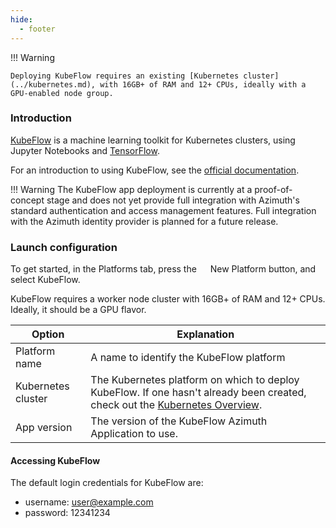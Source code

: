 ```yaml
---
hide:
  - footer
---
```

!!! Warning

    Deploying KubeFlow requires an existing [Kubernetes cluster](../kubernetes.md), with 16GB+ of RAM and 12+ CPUs, ideally with a GPU-enabled node group.

### Introduction
[KubeFlow](https://www.kubeflow.org/) is a machine learning toolkit for Kubernetes clusters, using Jupyter Notebooks and [TensorFlow](https://www.tensorflow.org/).

For an introduction to using KubeFlow, see the [official documentation](https://www.kubeflow.org/docs/started/introduction/).

!!! Warning
    The KubeFlow app deployment is currently at a proof-of-concept stage and does not yet provide full integration with Azimuth's standard authentication and access management features.
    Full integration with the Azimuth identity provider is planned for a future release.

### Launch configuration

To get started, in the Platforms tab, press the <img loading="lazy" class="off-glb" src="../../../assets/images/new_platform.png" style="height:1em; vertical-align:middle;"> New Platform button, and select KubeFlow.

KubeFlow requires a worker node cluster with 16GB+ of RAM and 12+ CPUs. Ideally, it should be a GPU flavor.

|**Option**                                | **Explanation**|
|------------------------------------------|---------------------------|
|Platform name|A name to identify the KubeFlow platform|
|Kubernetes cluster|The Kubernetes platform on which to deploy KubeFlow. If one hasn't already been created, check out the [Kubernetes Overview](../kubernetes.md).|
|App version|The version of the KubeFlow Azimuth Application to use.|

#### Accessing KubeFlow
The default login credentials for KubeFlow are:

- username: user@example.com 
- password: 12341234
